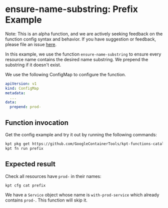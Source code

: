 # ensure-name-substring: Prefix Example

Note: This is an alpha function, and we are actively seeking feedback on the
function config syntax and behavior. If you have suggestion or feedback, please
file an issue [here](https://github.com/GoogleContainerTools/kpt/issues/new/choose).

In this example, we use the function `ensure-name-substring` to ensure every
resource name contains the desired name substring. We prepend the substring if
it doesn't exist.

We use the following ConfigMap to configure the function.

```yaml
apiVersion: v1
kind: ConfigMap
metadata:
  ...
data:
  prepend: prod-
```

## Function invocation

Get the config example and try it out by running the following commands:

```sh
kpt pkg get https://github.com/GoogleContainerTools/kpt-functions-catalog.git/examples/ensure-name-substring/prefix .
kpt fn run prefix
```

## Expected result

Check all resources have `prod-` in their names:

```sh
kpt cfg cat prefix
```

We have a `Service` object whose name is `with-prod-service` which already
contains `prod-`. This function will skip it.
